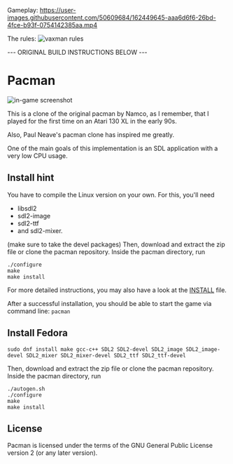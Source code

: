 Gameplay:
https://user-images.githubusercontent.com/50609684/162449645-aaa6d6f6-26bd-4fce-b93f-0754142385aa.mp4



The rules:
![vaxman rules](https://cdn.discordapp.com/attachments/437912980169031682/931017258375995422/HQ1YMiJ1.png)



--- ORIGINAL BUILD INSTRUCTIONS BELOW ---




Pacman
======

![in-game screenshot](https://libregamewiki.org/images/1/18/Pacman.png "in-game screenshot")

This is a clone of the original pacman by Namco, as I remember, that I played for the first time on an Atari 130 XL in the early 90s.

Also, Paul Neave's pacman clone has inspired me greatly.

One of the main goals of this implementation is an SDL application with a very low CPU usage.


## Install hint ##

You have to compile the Linux version on your own. For this, you'll need
* libsdl2
* sdl2-image
* sdl2-ttf
* and sdl2-mixer.

(make sure to take the devel packages) 
Then, download and extract the zip file or clone the pacman repository.
Inside the pacman directory, run
```
./configure
make
make install
```
For more detailed instructions, you may also have a look at the [INSTALL](https://github.com/ebuc99/pacman/blob/master/INSTALL) file.

After a successful installation, you should be able to start the game via command line: `pacman`

## Install Fedora ##

```
sudo dnf install make gcc-c++ SDL2 SDL2-devel SDL2_image SDL2_image-devel SDL2_mixer SDL2_mixer-devel SDL2_ttf SDL2_ttf-devel
```
Then, download and extract the zip file or clone the pacman repository.
Inside the pacman directory, run
```
./autogen.sh
./configure
make
make install
```

## License ##
Pacman is licensed under the terms of the GNU General Public License version 2 (or any later version).
